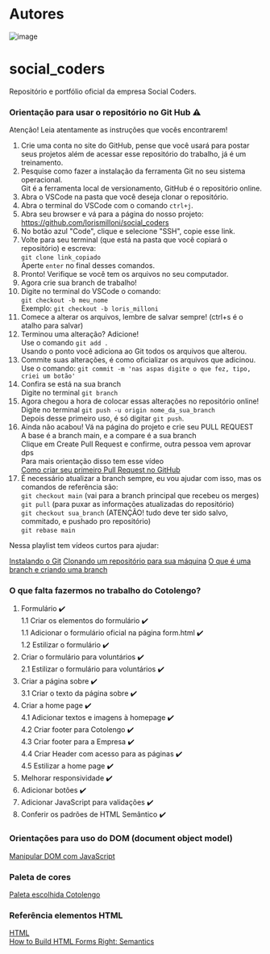 # Autores

![image](https://user-images.githubusercontent.com/80106256/235923668-e931e0d4-1595-411c-8fc3-3079a3d5c419.png)

# social_coders
Repositório e portfólio oficial da empresa Social Coders.

### Orientação para usar o repositório no Git Hub :warning: 
Atenção! Leia atentamente as instruções que vocês encontrarem!

1. Crie uma conta no site do GitHub, pense que você usará para postar seus projetos além de acessar esse repositório do trabalho, já é um treinamento.
2. Pesquise como fazer a instalação da ferramenta Git no seu sistema operacional.\
   Git é a ferramenta local de versionamento, GitHub é o repositório online.
3. Abra o VSCode na pasta que você deseja clonar o repositório.
4. Abra o terminal do VSCode com o comando `ctrl+j`.
5. Abra seu browser e vá para a página do nosso projeto: https://github.com/lorismilloni/social_coders
6. No botão azul "Code", clique e selecione "SSH", copie esse link.
7. Volte para seu terminal (que está na pasta que você copiará o repositório) e escreva:\
   `git clone link_copiado`\
   Aperte `enter` no final desses comandos.
8. Pronto! Verifique se você tem os arquivos no seu computador.
9. Agora crie sua branch de trabalho!
10. Digite no terminal do VSCode o comando:\
    `git checkout -b meu_nome`\
    Exemplo: `git checkout -b loris_milloni`
11. Comece a alterar os arquivos, lembre de salvar sempre! (ctrl+s é o atalho para salvar)
12. Terminou uma alteração? Adicione!\
    Use o comando `git add .`\
    Usando o ponto você adiciona ao Git todos os arquivos que alterou.
13. Commite suas alterações, é como oficializar os arquivos que adicinou.\
    Use o comando: `git commit -m 'nas aspas digite o que fez, tipo, criei um botão'`
14. Confira se está na sua branch\
    Digite no terminal `git branch`
15. Agora chegou a hora de colocar essas alterações no repositório online!
    Digite no terminal `git push -u origin nome_da_sua_branch`\
    Depois desse primeiro uso, é só digitar `git push`.
16. Ainda não acabou! Vá na página do projeto e crie seu PULL REQUEST\
    A base é a branch main, e a compare é a sua branch\
    Clique em Create Pull Request e confirme, outra pessoa vem aprovar dps\
    Para mais orientação disso tem esse vídeo\
    [Como criar seu primeiro Pull Request no GitHub](https://www.youtube.com/watch?v=Du04jBWrv4A)
17. É necessário atualizar a branch sempre, eu vou ajudar com isso, mas os comandos de referência são:\
    `git checkout main` (vai para a branch principal que recebeu os merges)\
    `git pull` (para puxar as informações atualizadas do repositório)\
    `git checkout sua_branch` (ATENÇÃO! tudo deve ter sido salvo, commitado, e pushado pro repositório)\
    `git rebase main`

Nessa playlist tem vídeos curtos para ajudar:

[Instalando o Git](https://www.youtube.com/watch?v=4IbSXeIFVE4&list=PLlAbYrWSYTiPA2iEiQ2PF_A9j__C4hi0A&index=5)
[Clonando um repositório para sua máquina](https://www.youtube.com/watch?v=WEPB5pDSEIg&list=PLlAbYrWSYTiPA2iEiQ2PF_A9j__C4hi0A&index=17)
[O que é uma branch e criando uma branch](https://www.youtube.com/watch?v=gptt0KjFPR4&list=PLlAbYrWSYTiPA2iEiQ2PF_A9j__C4hi0A&index=19)

### O que falta fazermos no trabalho do Cotolengo? 

1. Formulário :heavy_check_mark:\
   1.1 Criar os elementos do formulário :heavy_check_mark:\
   1.1 Adicionar o formulário oficial na página form.html :heavy_check_mark:\
   1.2 Estilizar o formulário :heavy_check_mark:
2. Criar o formulário para voluntários :heavy_check_mark:\
   2.1 Estilizar o formulário para voluntários :heavy_check_mark:
3. Criar a página sobre :heavy_check_mark:\
   3.1 Criar o texto da página sobre :heavy_check_mark:
4. Criar a home page :heavy_check_mark:\
   4.1 Adicionar textos e imagens à homepage :heavy_check_mark:\
   4.2 Criar footer para Cotolengo :heavy_check_mark:\
   4.3 Criar footer para a Empresa :heavy_check_mark:\
   4.4 Criar Header com acesso para as páginas :heavy_check_mark:\
   4.5 Estilizar a home page :heavy_check_mark:
5. Melhorar responsividade :heavy_check_mark:
6. Adicionar botões :heavy_check_mark:
7. Adicionar JavaScript para validações :heavy_check_mark:
8. Conferir os padrões de HTML Semântico :heavy_check_mark:

### Orientações para uso do DOM (document object model)

[Manipular DOM com JavaScript](https://www.youtube.com/watch?v=0dBY09OJm04)

### Paleta de cores

[Paleta escolhida Cotolengo](https://coolors.co/palette/335c67-fff3b0-e09f3e-9e2a2b-540b0e)

### Referência elementos HTML
[HTML](https://developer.mozilla.org/en-US/docs/Web/HTML/Element)\
[How to Build HTML Forms Right: Semantics](https://austingil.com/how-to-build-html-forms-right-semantics/)
